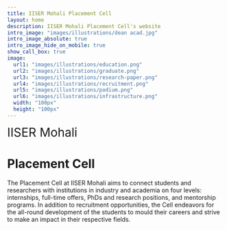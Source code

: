 ```yaml
---
title: IISER Mohali Placement Cell
layout: home
description: IISER Mohali Placement Cell's website
intro_image: "images/illustrations/dean acad.jpg"
intro_image_absolute: true
intro_image_hide_on_mobile: true
show_call_box: true
image:
  url1: "images/illustrations/education.png"
  url2: "images/illustrations/graduate.png"
  url3: "images/illustrations/research-paper.png"
  url4: "images/illustrations/recruitment.png"
  url5: "images/illustrations/podium.png"
  url6: "images/illustrations/infrastructure.png"
  width: "100px"
  height: "100px"
---
```


<span style="font-size: 2em;">IISER Mohali</span>
# Placement Cell

The Placement Cell at IISER Mohali aims to connect students and researchers with institutions in industry and academia on four levels: internships, full-time offers, PhDs and research positions, and mentorship programs. In addition to recruitment opportunities, the Cell endeavors for the all-round development of the students to mould their careers and strive to make an impact in their respective fields.



